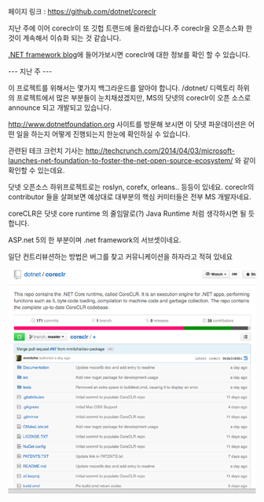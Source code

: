 
페이지 링크 : https://github.com/dotnet/coreclr

지난 주에 이어 coreclr이 또 깃헙 트랜드에 올라왔습니다.주 coreclr을 오픈소스화 한 것이 계속해서 이슈화 되는 것 같습니다.

[.NET framework blog](http://blogs.msdn.com/b/dotnet/archive/2015/02/03/coreclr-is-now-open-source.aspx)에 들어가보시면 coreclr에 대한 정보를 확인 할 수 있습니다.

--- 지난 주 ---

이 프로젝트를 위해서는 몇가지 백그라운드를 알아야 합니다.  /dotnet/ 디렉토리 하위의 프로젝트에서 많은 부분들이 눈치채셨겠지만, MS의 닷넷의 coreclr이 오픈 소스로 announce 되고 개발되고 있습니다.

http://www.dotnetfoundation.org 사이트를 방문해 보시면 이 닷넷 파운데이션은 어떤 일을 하는지 어떻게 진행되는지 한눈에 확인하실 수 있습니다.

관련된 테크 크런치 기사는 http://techcrunch.com/2014/04/03/microsoft-launches-net-foundation-to-foster-the-net-open-source-ecosystem/ 와 같이 확인할 수 있는데요.

닷넷 오픈소스 하위프로젝트로는 roslyn, corefx, orleans.. 등등이 있네요.
coreclr의 contributor 들을 살펴보면 예상대로 대부분의 핵심 커미터들은 전부 MS 개발자네요.

coreCLR은 닷넷 core runtime 의 줄임말로(?) Java Runtime 처럼 생각하시면 될 듯 합니다.

ASP.net 5의 한 부분이며 .net framework의 서브셋이네요.

일단 컨트리뷰션하는 방법은 버그를 찾고 커뮤니케이션을 하자라고 적혀 있네요

![이미지1](img/002-03.png)
